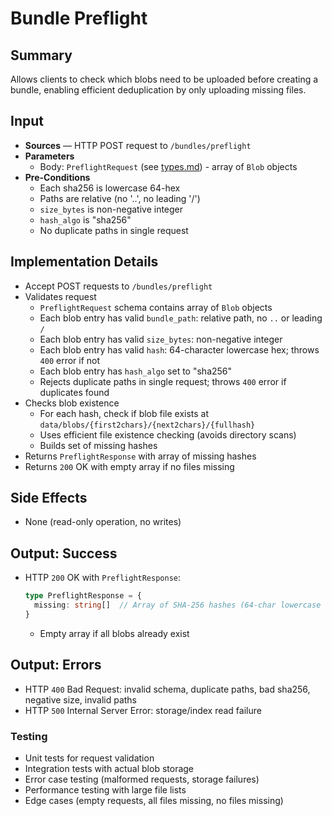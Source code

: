 # Bundle Preflight

## Summary

Allows clients to check which blobs need to be uploaded before creating a bundle, enabling efficient deduplication by only uploading missing files.

## Input

- **Sources** — HTTP POST request to `/bundles/preflight`
- **Parameters**
  - Body: `PreflightRequest` (see [types.md](../types.md)) - array of `Blob` objects
- **Pre-Conditions**
  - Each sha256 is lowercase 64-hex
  - Paths are relative (no '..', no leading '/')
  - `size_bytes` is non-negative integer
  - `hash_algo` is "sha256"
  - No duplicate paths in single request

## Implementation Details

- Accept POST requests to `/bundles/preflight`
- Validates request
  - `PreflightRequest` schema contains array of `Blob` objects
  - Each blob entry has valid `bundle_path`: relative path, no `..` or leading `/`
  - Each blob entry has valid `size_bytes`: non-negative integer
  - Each blob entry has valid `hash`: 64-character lowercase hex; throws `400` error if not
  - Each blob entry has `hash_algo` set to "sha256"
  - Rejects duplicate paths in single request; throws `400` error if duplicates found
- Checks blob existence
  - For each hash, check if blob file exists at `data/blobs/{first2chars}/{next2chars}/{fullhash}`
  - Uses efficient file existence checking (avoids directory scans)
  - Builds set of missing hashes
- Returns `PreflightResponse` with array of missing hashes
- Returns `200` OK with empty array if no files missing

## Side Effects

- None (read-only operation, no writes)

## Output: Success

- HTTP `200` OK with `PreflightResponse`:
  ```typescript
  type PreflightResponse = {
    missing: string[]  // Array of SHA-256 hashes (64-char lowercase hex) that don't exist in blob store
  }
  ```
  - Empty array if all blobs already exist

## Output: Errors

- HTTP `400` Bad Request: invalid schema, duplicate paths, bad sha256, negative size, invalid paths
- HTTP `500` Internal Server Error: storage/index read failure

### Testing
- Unit tests for request validation
- Integration tests with actual blob storage
- Error case testing (malformed requests, storage failures)
- Performance testing with large file lists
- Edge cases (empty requests, all files missing, no files missing)
